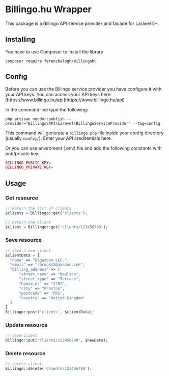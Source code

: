 # Billingo.hu Wrapper

This package is a Billingo API service provider and facade for Laravel 5+.

## Installing

You have to use Composer to install the library

```
composer require ferencbalogh/billingohu
```


## Config

Before you can use the Billingo service provider you have configure it with your API keys. You can access your API keys here: [https://www.billingo.hu/api](https://www.billingo.hu/api)

In the command line type the following:

```
php artisan vendor:publish --provider="Billingo\API\Laravel\BillingoServiceProvider" --tag=config
```

This command will generate a `billingo.php` file inside your config directory (usually `config/`). Enter your API creditentials here.

Or you can use enviroment (.env) file and add the following constants with pub/private key.

```php
BILLINGO_PUBLIC_KEY=
BILLINGO_PRIVATE_KEY=
```

## Usage

### Get resource

```php
// Return the list of clients
$clients = Billingo::get('clients');

// Return one client
$client = Billingo::get('clients/123456789');
```

### Save resource

```php
// save a new client
$clientData = [
  "name" => "Gigazoom LLC.",
  "email" => "rbrooks5@amazon.com",
  "billing_address" => [
      "street_name" => "Moulton",
      "street_type" => "Terrace",
      "house_nr" => "2797",
      "city" => "Preston",
      "postcode" => "PR1",
      "country" => "United Kingdom"
  ]
]
Billingo::post('clients', $clientData);
```

### Update resource

```php
// save client
Billingo::put('clients/123456789', $newData);
```

### Delete resource

```php
// delete client
Billingo::delete('clients/123456789');
```

